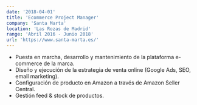 ```yaml
---
date: '2018-04-01'
title: 'Ecommerce Project Manager'
company: 'Santa Marta'
location: 'Las Rozas de Madrid'
range: 'Abril 2016 - Junio 2018'
url: 'https://www.santa-marta.es/'
---
```


- Puesta en marcha, desarrollo y mantenimiento de la plataforma e-commerce de la marca.
- Diseño y ejecución de la estrategia de venta online (Google Ads, SEO, email marketing).
- Configuración de producto en Amazon a través de Amazon Seller Central.
- Gestión feed & stock de productos.

